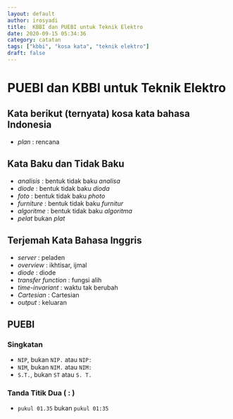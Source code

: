 ```yaml
---
layout: default
author: irosyadi
title:  KBBI dan PUEBI untuk Teknik Elektro
date: 2020-09-15 05:34:36
category: catatan
tags: ["kbbi", "kosa kata", "teknik elektro"]
draft: false
---
```


# PUEBI dan KBBI untuk Teknik Elektro

## Kata berikut (ternyata) kosa kata bahasa Indonesia
- *plan* : rencana

## Kata Baku dan Tidak Baku
- *analisis* : bentuk tidak baku *analisa*
- *diode* : bentuk tidak baku *dioda*
- *foto* : bentuk tidak baku *photo*
- *furniture* : bentuk tidak baku *furnitur*
- *algoritme* : bentuk tidak baku *algoritma*
- *pelat* bukan *plat*

## Terjemah Kata Bahasa Inggris
- *server* : peladen
- *overview* : ikhtisar, ijmal
- *diode* : diode
- *transfer function* : fungsi alih
- *time-invariant* : waktu tak berubah
- *Cartesian* : Cartesian
- *output* : keluaran

## PUEBI
### Singkatan
- `NIP`, bukan `NIP.` atau `NIP:`
- `NIM`, bukan `NIM.` atau `NIM:`
- `S.T.`, bukan `ST` atau `S. T.`

### Tanda Titik Dua ( : )
- `pukul 01.35` bukan `pukul 01:35`